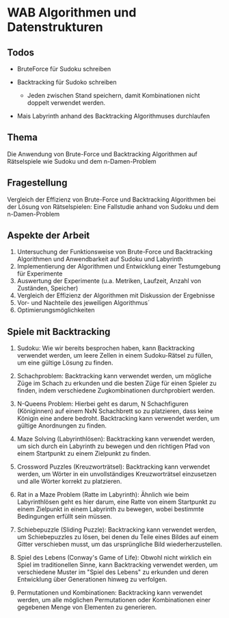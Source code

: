 # WAB Algorithmen und Datenstrukturen 

## Todos

- BruteForce für Sudoku schreiben
- Backtracking für Sudoko schreiben
    - Jeden zwischen Stand speichern, damit Kombinationen nicht doppelt verwendet werden.

- Mais Labyrinth anhand des Backtracking Algorithmuses durchlaufen


## Thema
Die Anwendung von Brute-Force und Backtracking Algorithmen auf Rätselspiele wie Sudoku und dem n-Damen-Problem

## Fragestellung
Vergleich der Effizienz von Brute-Force und Backtracking Algorithmen bei der Lösung von Rätselspielen: Eine Fallstudie anhand von Sudoku und dem n-Damen-Problem

## Aspekte der Arbeit
1. Untersuchung der Funktionsweise von Brute-Force und Backtracking Algorithmen und Anwendbarkeit auf Sudoku und Labyrinth
1. Implementierung der Algorithmen und Entwicklung einer Testumgebung für Experimente
1. Auswertung der Experimente (u.a. Metriken, Laufzeit, Anzahl von Zuständen, Speicher)
1. Vergleich der Effizienz der Algorithmen mit Diskussion der Ergebnisse
1. Vor- und Nachteile des jeweiligen Algorithmus´
1. Optimierungsmöglichkeiten

## Spiele mit Backtracking
1. Sudoku: Wie wir bereits besprochen haben, kann Backtracking verwendet werden, um leere Zellen in einem Sudoku-Rätsel zu füllen, um eine gültige Lösung zu finden.

1. Schachproblem: Backtracking kann verwendet werden, um mögliche Züge im Schach zu erkunden und die besten Züge für einen Spieler zu finden, indem verschiedene Zugkombinationen durchprobiert werden.

1. N-Queens Problem: Hierbei geht es darum, N Schachfiguren (Königinnen) auf einem NxN Schachbrett so zu platzieren, dass keine Königin eine andere bedroht. Backtracking kann verwendet werden, um gültige Anordnungen zu finden.

1. Maze Solving (Labyrinthlösen): Backtracking kann verwendet werden, um sich durch ein Labyrinth zu bewegen und den richtigen Pfad von einem Startpunkt zu einem Zielpunkt zu finden.

1. Crossword Puzzles (Kreuzworträtsel): Backtracking kann verwendet werden, um Wörter in ein unvollständiges Kreuzworträtsel einzusetzen und alle Wörter korrekt zu platzieren.

1. Rat in a Maze Problem (Ratte im Labyrinth): Ähnlich wie beim Labyrinthlösen geht es hier darum, eine Ratte von einem Startpunkt zu einem Zielpunkt in einem Labyrinth zu bewegen, wobei bestimmte Bedingungen erfüllt sein müssen.

1. Schiebepuzzle (Sliding Puzzle): Backtracking kann verwendet werden, um Schiebepuzzles zu lösen, bei denen du Teile eines Bildes auf einem Gitter verschieben musst, um das ursprüngliche Bild wiederherzustellen.

1. Spiel des Lebens (Conway's Game of Life): Obwohl nicht wirklich ein Spiel im traditionellen Sinne, kann Backtracking verwendet werden, um verschiedene Muster im "Spiel des Lebens" zu erkunden und deren Entwicklung über Generationen hinweg zu verfolgen.

1. Permutationen und Kombinationen: Backtracking kann verwendet werden, um alle möglichen Permutationen oder Kombinationen einer gegebenen Menge von Elementen zu generieren.